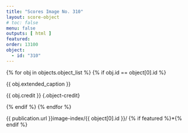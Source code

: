 ```yaml
---
title: "Scores Image No. 310"
layout: score-object
# toc: false
menu: false
outputs: [ html ]
featured: 
order: 13100
object:
  - id: "310"
---
```


{% for obj in objects.object_list %}
{% if obj.id == object[0].id %}

{{ obj.extended_caption }}

{{ obj.credit }} {.object-credit}

{% endif %}
{% endfor %}

<div class="object-credit object-url is-print-only">

{{ publication.url }}image-index/{{ object[0].id }}/ {% if featured %}*{% endif %}

</div>
